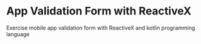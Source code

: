 # App Validation Form with ReactiveX

Exercise mobile app validation form with ReactiveX and kotlin programming language
